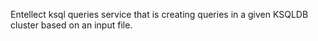 Entellect ksql queries service that is creating queries in a given KSQLDB cluster based on an input file.